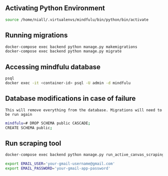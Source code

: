 ## Activating Python Environment
```sh 
source /home/niall/.virtualenvs/mindfulu/bin/python/bin/activate
```

## Running migrations
```sh 
docker-compose exec backend python manage.py makemigrations
docker-compose exec backend python manage.py migrate
```

## Accessing mindfulu database
```sh 
psql
docker exec -it <container-id> psql -U admin -d mindfulu
```

## Database modifications in case of failure
`This will remove everything from the database. Migrations will need to be run again`
```sh 
mindfulu=# DROP SCHEMA public CASCADE;
CREATE SCHEMA public;
```

## Run scraping tool

```sh
docker-compose exec backend python manage.py run_active_canvas_scraping```

export EMAIL_USER='your-gmail-username@gmail.com'
export EMAIL_PASSWORD='your-gmail-app-password'
